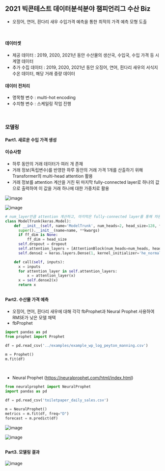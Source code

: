 ## 2021 빅콘테스트 데이터분석분야 챔피언리그 수산 Biz 

- 오징어, 연어, 흰다리 새우 수입가격 예측을 통한 최적의 가격 예측 모형 도출

</br>



#### 데이터셋
- 제공 데이터 : 2019, 2020, 2021년 동안 수산물의 생산국, 수입국, 수입 가격 등 시계열 데이터
- 추가 수집 데이터 : 2019, 2020, 2021년 동안 오징어, 연어, 흰다리 새우의 서식지 수온 데이터, 해당 거래 중량 데이터

#### 데이터 전처리 
- 명목형 변수 : multi-hot encoding
- 수치형 변수 : 스케일링 작업 진행

</br>

### 모델링
#### Part1. 새로운 수입 가격 생성

#### 이슈사항
- 하루 동안의 거래 데이터가 여러 개 존재
- 거래 정보(독립변수)를 반영한 하루 동안의 거래 가격 1개를 산출하기 위해 Transformer의 multi-head attention 활용
- 거래 정보를 attention 계산을 거친 뒤 마지막 fully-connected layer로 하나의 값으로 출력하여 이 값을 거래 하나에 대한 가중치로 활용

![image](https://user-images.githubusercontent.com/60679596/147020781-86360397-3e0b-4260-84ce-95b11fedf3d4.png)

![image](https://user-images.githubusercontent.com/60679596/147020826-fa5b92c7-5596-45c7-add5-14b75a833140.png)
</br>

```python
# num_layer만큼 attention 계산하고, 마지막은 fully-connected layer를 통해 차원 축소하여 하나의 값으로 계산하여 이를 거래 하나에 대한 가중치로 활용
class ModelTrunk(keras.Model):
    def __init__(self, name='ModelTrunk', num_heads=2, head_size=128, ff_dim=None, num_layers=10, dropout=0, **kwargs):
      super().__init__(name=name, **kwargs)
      if ff_dim is None:
          ff_dim = head_size
      self.dropout = dropout
      self.attention_layers = [AttentionBlock(num_heads=num_heads, head_size=head_size, ff_dim=ff_dim, dropout=dropout) for _ in range(num_layers)]
      self.dense2 = keras.layers.Dense(1, kernel_initializer='he_normal')

    def call(self, inputs):
      x = inputs
      for attention_layer in self.attention_layers:
          x = attention_layer(x)
      x = self.dense2(x)
      return x
```

##
#### Part2. 수산물 가격 예측

- 오징어, 연어, 흰다리 새우에 대해 각각 fbProphet과 Neural Prophet 사용하여 RMSE가 낮은 모델 채택
- fbProphet
```python
import pandas as pd
from prophet import Prophet

df = pd.read_csv('../examples/example_wp_log_peyton_manning.csv')

m = Prophet()
m.fit(df)

```
</br>

- Neural Prophet (https://neuralprophet.com/html/index.html)
```python
from neuralprophet import NeuralProphet
import pandas as pd

df = pd.read_csv('toiletpaper_daily_sales.csv')

m = NeuralProphet()
metrics = m.fit(df, freq="D")
forecast = m.predict(df)
```



![image](https://user-images.githubusercontent.com/60679596/147020998-22367c04-1115-4de2-80ad-49728fe0fbe8.png)

![image](https://user-images.githubusercontent.com/60679596/147021019-7b25d831-c0e9-4d43-a970-3d664a7e018f.png)

## 

#### Part3. 모델링 결과 


![image](https://user-images.githubusercontent.com/60679596/147021356-3449e8a0-3ef9-4f36-b6ce-99a23e2cc76c.png)


